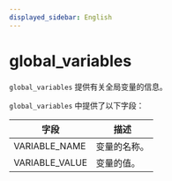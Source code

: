 ```yaml
---
displayed_sidebar: English
---
```


# global_variables

`global_variables` 提供有关全局变量的信息。

`global_variables` 中提供了以下字段：

|**字段**|**描述**|
|---|---|
|VARIABLE_NAME|变量的名称。|
|VARIABLE_VALUE|变量的值。|